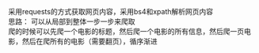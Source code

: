 采用requests的方式获取网页内容，采用bs4和xpath解析网页内容  
思路： 
可以从局部到整体一步一步来爬取  
爬的时候可以先爬一个电影的标题，然后爬一个电影的所有信息，然后爬一页电影，然后在爬所有的电影（需要翻页），循序渐进
